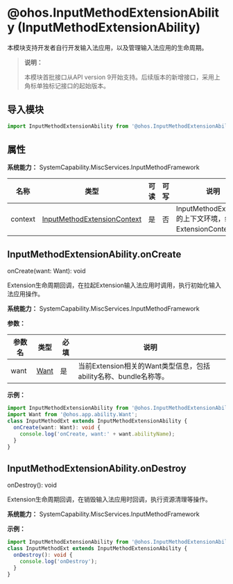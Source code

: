 # @ohos.InputMethodExtensionAbility (InputMethodExtensionAbility)

本模块支持开发者自行开发输入法应用，以及管理输入法应用的生命周期。

> **说明：**
>
> 本模块首批接口从API version 9开始支持。后续版本的新增接口，采用上角标单独标记接口的起始版本。

## 导入模块

```ts
import InputMethodExtensionAbility from '@ohos.InputMethodExtensionAbility';
```

## 属性

**系统能力：** SystemCapability.MiscServices.InputMethodFramework

| 名称 | 类型 | 可读 | 可写 | 说明 |
| -------- | -------- | -------- | -------- | -------- |
| context | [InputMethodExtensionContext](js-apis-inputmethod-extension-context.md) | 是 | 否 | InputMethodExtension的上下文环境，继承于ExtensionContext。 |

## InputMethodExtensionAbility.onCreate

onCreate(want: Want): void

Extension生命周期回调，在拉起Extension输入法应用时调用，执行初始化输入法应用操作。

**系统能力：** SystemCapability.MiscServices.InputMethodFramework

**参数：**

| 参数名 | 类型          | 必填 | 说明                             |
| ------ | ----------- | ---- | ------------------------------- |
| want   | [Want](js-apis-app-ability-want.md) | 是   | 当前Extension相关的Want类型信息，包括ability名称、bundle名称等。 |

**示例：**

```ts
import InputMethodExtensionAbility from '@ohos.InputMethodExtensionAbility';
import Want from '@ohos.app.ability.Want';
class InputMethodExt extends InputMethodExtensionAbility {
  onCreate(want: Want): void {
    console.log('onCreate, want:' + want.abilityName);
  }
}
```

## InputMethodExtensionAbility.onDestroy

onDestroy(): void

Extension生命周期回调，在销毁输入法应用时回调，执行资源清理等操作。

**系统能力：** SystemCapability.MiscServices.InputMethodFramework

**示例：**

```ts
import InputMethodExtensionAbility from '@ohos.InputMethodExtensionAbility';
class InputMethodExt extends InputMethodExtensionAbility {
  onDestroy(): void {
    console.log('onDestroy');
  }
}
```
